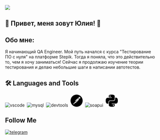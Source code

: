 <div id = "header">
  <img src="https://media4.giphy.com/media/v1.Y2lkPTc5MGI3NjExanVtdDF0Z29ha2gydmtwbXF2aGprcnE3b2RweG0xbjRwd3J4MG43cCZlcD12MV9pbnRlcm5hbF9naWZfYnlfaWQmY3Q9cw/j0HjChGV0J44KrrlGv/giphy.gif" width = 100 />
</div>

## 🚀 Привет, меня зовут Юлия! 👋

## Обо мне:

Я начинающий QA Engineer. Мой путь начался с курса "Тестирование ПО с нуля" на платформе Stepik. Тогда я поняла, что это действительно то,
чем я хочу заниматься! Сейчас я продолжаю изучение теории тестирования и делаю небольшие шаги в написании автотестов.

## 🛠 Languages and Tools

<div>
   <img src="https://cdn.jsdelivr.net/gh/devicons/devicon/icons/vscode/vscode-original.svg" title="vscode" alt="vscode" width="40" height="40"/>&nbsp
  <img src="https://cdn.jsdelivr.net/gh/devicons/devicon/icons/mysql/mysql-original.svg" title="mysql" alt="mysql" width="40" height="40"/>&nbsp
  <img src="https://d33wubrfki0l68.cloudfront.net/38b5c953a4667366685d55db55d057c86db1fc54/a0fdc/static/acae6b24d940347661ca901ea07f47c1/chrome-dev-logo-icon.png" title="devtools" alt="devtools" width="40" height="40"/>&nbsp
  <img src="img\postman.svg" title="postman" alt="postman" width="40" height="40"/>&nbsp
  <img src="https://static0.smartbear.co/smartbearbrand/media/images/home/soapui-icon.svg" title="soapui" alt="soapui" width="40" height="40"/>&nbsp
  <img src="img\python.svg" title="python" alt="python" width="40" height="40"/>&nbsp
</div>

## Follow Me

 <div id="badges">
    <a href="https://t.me/froggy_green" target="_blank">
      <img src="https://cdn-icons-png.flaticon.com/512/2111/2111646.png" width="40" height="40" alt="telegram" />
    </a>
  </div>
